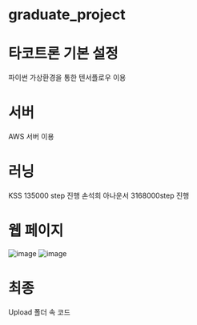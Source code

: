 # graduate_project


# 타코트론 기본 설정
 파이썬 가상환경을 통한 텐서플로우 이용
 
 
# 서버
AWS 서버 이용

# 러닝 
KSS 135000 step 진행
손석희 아나운서 3168000step 진행
# 웹 페이지 
![image](https://user-images.githubusercontent.com/56864842/100970530-729a6200-3578-11eb-97f1-d5019fce15c4.png)
![image](https://user-images.githubusercontent.com/56864842/100970583-9198f400-3578-11eb-83d7-481705b2bc04.png)

# 최종
Upload 폴더 속 코드 

